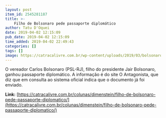 ```yaml
---
layout: post
item_id: 2545281187
title: >-
    Filho de Bolsonaro pede passaporte diplomático
author: Tatu D'Oquei
date: 2019-04-02 12:15:09
pub_date: 2019-04-02 12:15:09
time_added: 2019-04-02 22:49:43
categories: []
tags: []
image: https://catracalivre.com.br/wp-content/uploads/2019/03/bolsonaro-carlos.jpg
---
```


O vereador Carlos Bolsonaro (PSL-RJ), filho do presidente Jair Bolsonaro, ganhou passaporte diplomático. A informação é do site O Antagonista, que diz que em consulta ao sistema oficial indica que o documento já foi enviado.

**Link:** [https://catracalivre.com.br/colunas/dimenstein/filho-de-bolsonaro-pede-passaporte-diplomatico/](https://catracalivre.com.br/colunas/dimenstein/filho-de-bolsonaro-pede-passaporte-diplomatico/)

